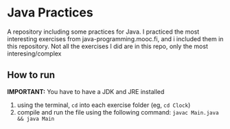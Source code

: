 # Java Practices

A repository including some practices for Java. I practiced the most interesting exercises from java-programming.mooc.fi, and i included them in this repository.
Not all the exercises I did are in this repo, only the most interesing/complex

## How to run

**IMPORTANT:** You have to have a JDK and JRE installed

1. using the terminal, `cd` into each exercise folder (eg, `cd Clock`)
2. compile and run the file using the following command: `javac Main.java && java Main`

